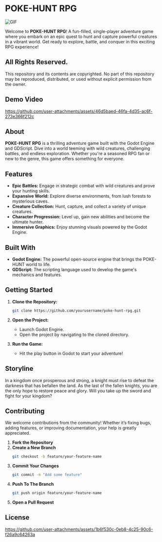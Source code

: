 # POKE-HUNT RPG

<img align="middle" alt="GIF" src="https://images-wixmp-ed30a86b8c4ca887773594c2.wixmp.com/f/12cbe8a4-f55c-4b40-85bb-d8e1405e7b84/dex919k-65059397-8304-443b-a63b-1efffd329c4b.gif?token=eyJ0eXAiOiJKV1QiLCJhbGciOiJIUzI1NiJ9.eyJzdWIiOiJ1cm46YXBwOjdlMGQxODg5ODIyNjQzNzNhNWYwZDQxNWVhMGQyNmUwIiwiaXNzIjoidXJuOmFwcDo3ZTBkMTg4OTgyMjY0MzczYTVmMGQ0MTVlYTBkMjZlMCIsIm9iaiI6W1t7InBhdGgiOiJcL2ZcLzEyY2JlOGE0LWY1NWMtNGI0MC04NWJiLWQ4ZTE0MDVlN2I4NFwvZGV4OTE5ay02NTA1OTM5Ny04MzA0LTQ0M2ItYTYzYi0xZWZmZmQzMjljNGIuZ2lmIn1dXSwiYXVkIjpbInVybjpzZXJ2aWNlOmZpbGUuZG93bmxvYWQiXX0.Bz40hW1TYNbqHbpY198IY_SKH__kx2P6bY16YDVx97o" />

Welcome to **POKE-HUNT RPG**! A fun-filled, single-player adventure game where you embark on an epic quest to hunt and capture powerful creatures in a vibrant world. Get ready to explore, battle, and conquer in this exciting RPG experience!

## All Rights Reserved.
This repository and its contents are copyrighted. No part of this repository may be reproduced, distributed, or used without explicit permission from the owner.

## Demo Video

https://github.com/user-attachments/assets/46d5baed-46fa-4d35-ac6f-273e366f212c

##  About

**POKE-HUNT RPG** is a thrilling adventure game built with the Godot Engine and GDScript. Dive into a world teeming with wild creatures, challenging battles, and endless exploration. Whether you're a seasoned RPG fan or new to the genre, this game offers something for everyone.

## Features

- **Epic Battles:** Engage in strategic combat with wild creatures and prove your hunting skills. 
- **Expansive World:** Explore diverse environments, from lush forests to mysterious caves. 
- **Creature Collection:** Hunt, capture, and collect a variety of unique creatures. 
- **Character Progression:** Level up, gain new abilities and become the ultimate hunter. 
- **Immersive Graphics:** Enjoy stunning visuals powered by the Godot Engine. 

## Built With

- **Godot Engine:** The powerful open-source engine that brings the POKE-HUNT world to life. 
- **GDScript:** The scripting language used to develop the game's mechanics and features. 

## Getting Started

1. **Clone the Repository:**
   ```bash
   git clone https://github.com/yourusername/poke-hunt-rpg.git
2. **Open the Project:**
   - Launch Godot Engine.
   - Open the project by navigating to the cloned directory.

3. **Run the Game:**
   - Hit the play button in Godot to start your adventure! 

## Storyline

In a kingdom once prosperous and strong, a knight must rise to defeat the darkness that has befallen the land. As the last of the fallen knights, you are the only hope to restore peace and glory. Will you take up the sword and fight for your kingdom?

## Contributing

We welcome contributions from the community! Whether it’s fixing bugs, adding features, or improving documentation, your help is greatly appreciated. 

1. **Fork the Repository**
2. **Create a New Branch**
   ```bash
   git checkout -b feature/your-feature-name
3. **Commit Your Changes**
   ```bash
   git commit -m "Add some feature"
4. **Push To The Branch**
   ```bash
   git push origin feature/your-feature-name
5. **Open a Pull Request**

## License

https://github.com/user-attachments/assets/1b6f530c-0eb8-4c25-90c6-f26a9c64263a
